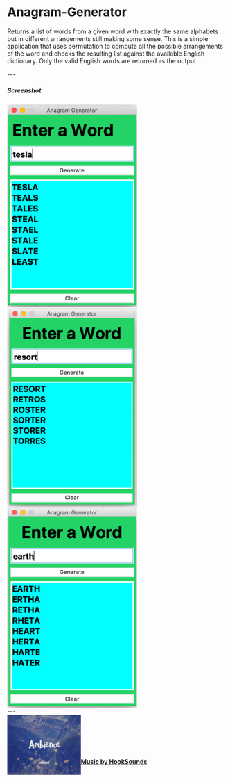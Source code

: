 # Anagram-Generator
<p>
Returns a list of words from a given word with exactly the same alphabets but in different arrangements still making some sense. This is a simple application that uses permutation to compute all the possible arrangements of the word and checks the resulting list against the available English dictionary. Only the valid English words are returned as the output.
</p>
---

<h5>Screenshot</h5>
<img src='Images/anagram.png' width=300 style='float:left'>
<img src='Images/anagram02.png' width=300 style='float:left'>
<img src='Images/anagram03.png' width=300 style='float:left'>
<p style='clear:both'>
---

<br>
<img src='Images/Ambience_1197403.jpg' width=170 style='float:left'>
<br><br><br><br><br>
<p>
<b>
<a href="https://www.hooksounds.com">Music by HookSounds</a>
<b>
</p>